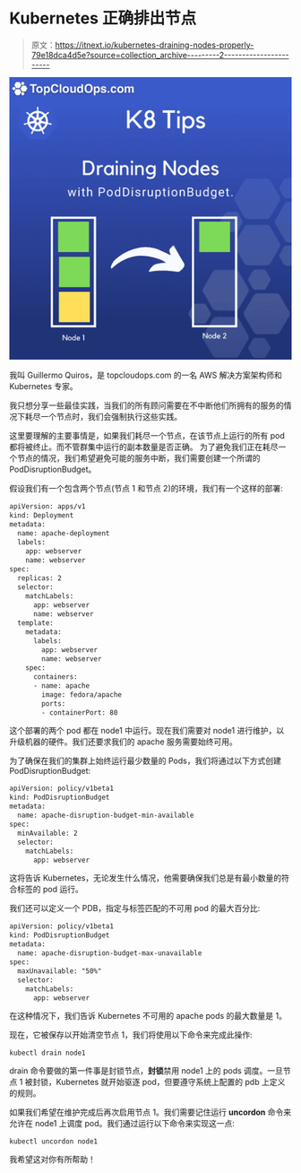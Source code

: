 # Kubernetes 正确排出节点

> 原文：<https://itnext.io/kubernetes-draining-nodes-properly-79e18dca4d5e?source=collection_archive---------2----------------------->

![](img/09d524a73bab045022526b6a8b34a454.png)

我叫 Guillermo Quiros，是 topcloudops.com 的一名 AWS 解决方案架构师和 Kubernetes 专家。

我只想分享一些最佳实践，当我们的所有顾问需要在不中断他们所拥有的服务的情况下耗尽一个节点时，我们会强制执行这些实践。

这里要理解的主要事情是，如果我们耗尽一个节点，在该节点上运行的所有 pod 都将被终止。而不管群集中运行的副本数量是否正确。
为了避免我们正在耗尽一个节点的情况，我们希望避免可能的服务中断，我们需要创建一个所谓的 PodDisruptionBudget。

假设我们有一个包含两个节点(节点 1 和节点 2)的环境，我们有一个这样的部署:

```
apiVersion: apps/v1
kind: Deployment
metadata:
  name: apache-deployment
  labels:
    app: webserver
    name: webserver
spec:
  replicas: 2
  selector:
    matchLabels:
      app: webserver
      name: webserver
  template:
    metadata:
      labels:
        app: webserver
        name: webserver
    spec:
      containers:
      - name: apache
        image: fedora/apache
        ports:
        - containerPort: 80
```

这个部署的两个 pod 都在 node1 中运行。现在我们需要对 node1 进行维护，以升级机器的硬件。我们还要求我们的 apache 服务需要始终可用。

为了确保在我们的集群上始终运行最少数量的 Pods，我们将通过以下方式创建 PodDisruptionBudget:

```
apiVersion: policy/v1beta1
kind: PodDisruptionBudget
metadata:
  name: apache-disruption-budget-min-available
spec:
  minAvailable: 2
  selector:
    matchLabels:
      app: webserver
```

这将告诉 Kubernetes，无论发生什么情况，他需要确保我们总是有最小数量的符合标签的 pod 运行。

我们还可以定义一个 PDB，指定与标签匹配的不可用 pod 的最大百分比:

```
apiVersion: policy/v1beta1
kind: PodDisruptionBudget
metadata:
  name: apache-disruption-budget-max-unavailable
spec:
  maxUnavailable: "50%"
  selector:
    matchLabels:
      app: webserver
```

在这种情况下，我们告诉 Kubernetes 不可用的 apache pods 的最大数量是 1。

现在，它被保存以开始清空节点 1，我们将使用以下命令来完成此操作:

```
kubectl drain node1
```

drain 命令要做的第一件事是封锁节点，**封锁**禁用 node1 上的 pods 调度。一旦节点 1 被封锁，Kubernetes 就开始驱逐 pod，但要遵守系统上配置的 pdb 上定义的规则。

如果我们希望在维护完成后再次启用节点 1。我们需要记住运行 **uncordon** 命令来允许在 node1 上调度 pod。我们通过运行以下命令来实现这一点:

```
kubectl uncordon node1
```

我希望这对你有所帮助！